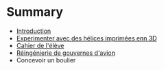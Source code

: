 # Summary

* [Introduction](README.md)
* [Experimenter avec des hélices imprimées enn 3D](experimenter-avec-des-helices-imprimees-enn-3d.md)
* [Cahier de l'élève](cahier-de-leleve.md)
* [Réingénierie de gouvernes d'avion](reingenierie-de-gouvernes-davion.md)
* Concevoir un boulier 

